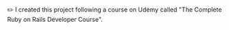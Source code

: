 ✏️ I created this project following a course on Udemy called "The Complete Ruby on Rails Developer Course". 
